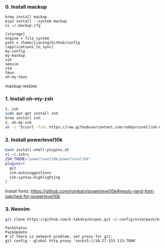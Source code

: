 ### 0. Install mackup

```
brew install mackup
pip3 install --system mackup
vi ~/.mackup.cfg
```

```
[storage]
engine = file_system
path = /home/jianing/GitHub/config
[applications_to_sync]
my-config
my-mackup
ssh
neovim
vim
tmux
oh-my-tmux
```
mackup restore

### 1. Install oh-my-zsh

```bash
1. zsh
sudo apt-get install zsh
brew install zsh
2. oh-my-zsh
sh -c "$(curl -fsSL https://raw.githubusercontent.com/robbyrussell/oh-my-zsh/master/tools/install.sh)"
```

### 2. Install powerlevel10k

```bash
bash install-shell-plugins.sh
vi ~/.zshrc
ZSH_THEME="powerlevel10k/powerlevel10k"
plugins=(
  git
  zsh-autosuggestions
  zsh-syntax-highlighting
)
```

Install fonts: https://github.com/romkatv/powerlevel10k#meslo-nerd-font-patched-for-powerlevel10k

### 3. Neovim

```bash
git clone https://github.com/k-takata/minpac.git ~/.config/nvim/pack/minpac/opt/minpac
```

```
PackStatus
PackUpdate
# if there is network problem, set proxy for git:
git config --global http.proxy 'socks5://10.27.133.113:7890'
```
